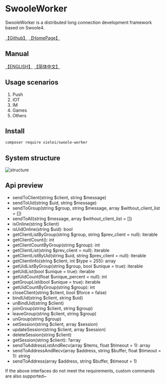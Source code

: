 # SwooleWorker

SwooleWorker is a distributed long connection development framework based on Swoole4.

[【Github】](http://www.github.com/xielei/swoole-worker)
[【HomePage】](http://www.ebcms.com/xielei/swoole-worker)

## Manual

[【ENGLISH】](docs/en)
[【简体中文】](docs/zh-CN/)

## Usage scenarios

1. Push
2. IOT
3. IM
4. Games
5. Others

## Install

``` bash
composer require xielei/swoole-worker
```

## System structure

![structure](https://www.ebcms.com/uploads/2021/04-27/6087c1f10c381.png)

## Api preview

* sendToClient(string $client, string $message)
* sendToUid(string $uid, string $message)
* sendToGroup(string $group, string $message, array $without_client_list = [])
* sendToAll(string $message, array $without_client_list = [])
* isOnline(string $client)
* isUidOnline(string $uid): bool
* getClientListByGroup(string $group, string $prev_client = null): iterable
* getClientCount(): int
* getClientCountByGroup(string $group): int
* getClientList(string $prev_client = null): iterable
* getClientListByUid(string $uid, string $prev_client = null): iterable
* getClientInfo(string $client, int $type = 255): array
* getUidListByGroup(string $group, bool $unique = true): iterable
* getUidList(bool $unique = true): iterable
* getUidCount(float $unique_percent = null): int
* getGroupList(bool $unique = true): iterable
* getUidCountByGroup(string $group): int
* closeClient(string $client, bool $force = false)
* bindUid(string $client, string $uid)
* unBindUid(string $client)
* joinGroup(string $client, string $group)
* leaveGroup(string $client, string $group)
* unGroup(string $group)
* setSession(string $client, array $session)
* updateSession(string $client, array $session)
* deleteSession(string $client)
* getSession(string $client): ?array
* sendToAddressListAndRecv(array $items, float $timeout = 1): array
* sendToAddressAndRecv(array $address, string $buffer, float $timeout = 1): string
* sendToAddress(array $address, string $buffer, $timeout = 1)

If the above interfaces do not meet the requirements, custom commands are also supported~
